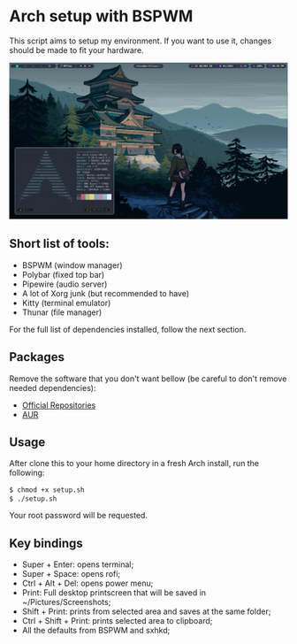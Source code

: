 # Arch setup with BSPWM

This script aims to setup my environment. If you want to use it, changes should be made to fit your hardware. 

![plot](screenshot.png?raw=true)

## Short list of tools:
- BSPWM (window manager)
- Polybar (fixed top bar)
- Pipewire (audio server)
- A lot of Xorg junk (but recommended to have)
- Kitty (terminal emulator)
- Thunar (file manager)

For the full list of dependencies installed, follow the next section.

## Packages

Remove the software that you don't want bellow (be careful to don't remove needed dependencies):

- [Official Repositories](./pacman-packages-list.txt)
- [AUR](./yay-packages-list.txt)

## Usage

After clone this to your home directory in a fresh Arch install, run the following:

```
$ chmod +x setup.sh
$ ./setup.sh
```

Your root password will be requested.

## Key bindings
- Super + Enter: opens terminal;
- Super + Space: opens rofi;
- Ctrl + Alt + Del: opens power menu;
- Print: Full desktop printscreen that will be saved in ~/Pictures/Screenshots;
- Shift + Print: prints from selected area and saves at the same folder;
- Ctrl + Shift + Print: prints selected area to clipboard;
- All the defaults from BSPWM and sxhkd;

